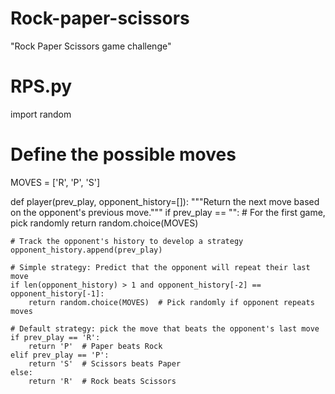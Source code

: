 # Rock-paper-scissors
"Rock Paper Scissors game challenge"
# RPS.py
import random

# Define the possible moves
MOVES = ['R', 'P', 'S']

def player(prev_play, opponent_history=[]):
    """Return the next move based on the opponent's previous move."""
    if prev_play == "":
        # For the first game, pick randomly
        return random.choice(MOVES)
    
    # Track the opponent's history to develop a strategy
    opponent_history.append(prev_play)
    
    # Simple strategy: Predict that the opponent will repeat their last move
    if len(opponent_history) > 1 and opponent_history[-2] == opponent_history[-1]:
        return random.choice(MOVES)  # Pick randomly if opponent repeats moves
    
    # Default strategy: pick the move that beats the opponent's last move
    if prev_play == 'R':
        return 'P'  # Paper beats Rock
    elif prev_play == 'P':
        return 'S'  # Scissors beats Paper
    else:
        return 'R'  # Rock beats Scissors
